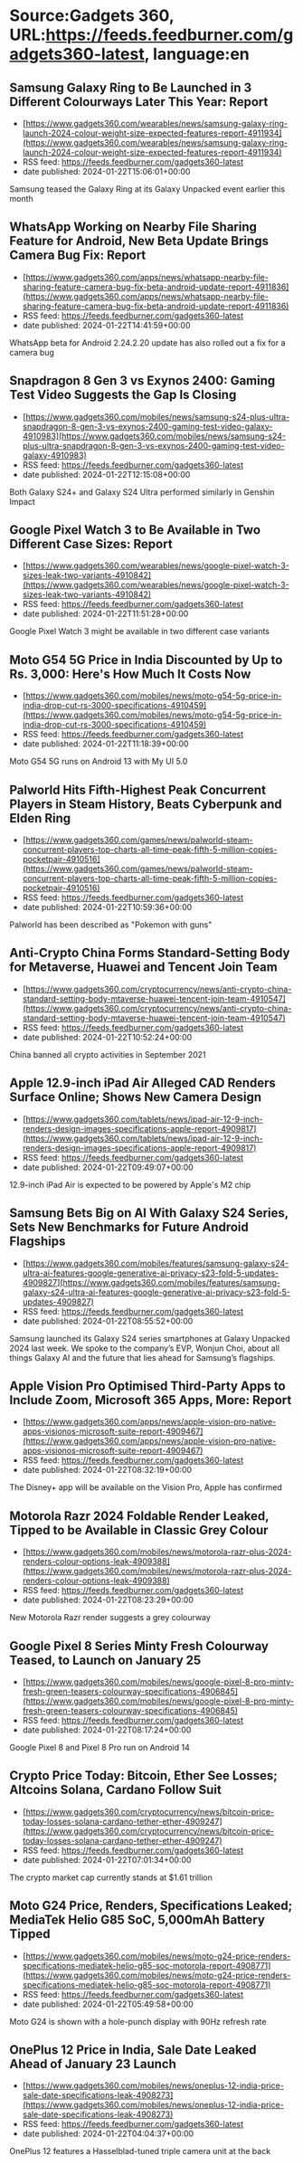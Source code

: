 # Source:Gadgets 360, URL:https://feeds.feedburner.com/gadgets360-latest, language:en

## Samsung Galaxy Ring to Be Launched in 3 Different Colourways Later This Year: Report
 - [https://www.gadgets360.com/wearables/news/samsung-galaxy-ring-launch-2024-colour-weight-size-expected-features-report-4911934](https://www.gadgets360.com/wearables/news/samsung-galaxy-ring-launch-2024-colour-weight-size-expected-features-report-4911934)
 - RSS feed: https://feeds.feedburner.com/gadgets360-latest
 - date published: 2024-01-22T15:06:01+00:00

Samsung teased the Galaxy Ring at its Galaxy Unpacked event earlier this month

## WhatsApp Working on Nearby File Sharing Feature for Android, New Beta Update Brings Camera Bug Fix: Report
 - [https://www.gadgets360.com/apps/news/whatsapp-nearby-file-sharing-feature-camera-bug-fix-beta-android-update-report-4911836](https://www.gadgets360.com/apps/news/whatsapp-nearby-file-sharing-feature-camera-bug-fix-beta-android-update-report-4911836)
 - RSS feed: https://feeds.feedburner.com/gadgets360-latest
 - date published: 2024-01-22T14:41:59+00:00

WhatsApp beta for Android 2.24.2.20 update has also rolled out a fix for a camera bug

## Snapdragon 8 Gen 3 vs Exynos 2400: Gaming Test Video Suggests the Gap Is Closing
 - [https://www.gadgets360.com/mobiles/news/samsung-s24-plus-ultra-snapdragon-8-gen-3-vs-exynos-2400-gaming-test-video-galaxy-4910983](https://www.gadgets360.com/mobiles/news/samsung-s24-plus-ultra-snapdragon-8-gen-3-vs-exynos-2400-gaming-test-video-galaxy-4910983)
 - RSS feed: https://feeds.feedburner.com/gadgets360-latest
 - date published: 2024-01-22T12:15:08+00:00

Both Galaxy S24+ and Galaxy S24 Ultra performed similarly in Genshin Impact

## Google Pixel Watch 3 to Be Available in Two Different Case Sizes: Report
 - [https://www.gadgets360.com/wearables/news/google-pixel-watch-3-sizes-leak-two-variants-4910842](https://www.gadgets360.com/wearables/news/google-pixel-watch-3-sizes-leak-two-variants-4910842)
 - RSS feed: https://feeds.feedburner.com/gadgets360-latest
 - date published: 2024-01-22T11:51:28+00:00

Google Pixel Watch 3 might be available in two different case variants

## Moto G54 5G Price in India Discounted by Up to Rs. 3,000: Here's How Much It Costs Now
 - [https://www.gadgets360.com/mobiles/news/moto-g54-5g-price-in-india-drop-cut-rs-3000-specifications-4910459](https://www.gadgets360.com/mobiles/news/moto-g54-5g-price-in-india-drop-cut-rs-3000-specifications-4910459)
 - RSS feed: https://feeds.feedburner.com/gadgets360-latest
 - date published: 2024-01-22T11:18:39+00:00

Moto G54 5G runs on Android 13 with My UI 5.0

## Palworld Hits Fifth-Highest Peak Concurrent Players in Steam History, Beats Cyberpunk and Elden Ring
 - [https://www.gadgets360.com/games/news/palworld-steam-concurrent-players-top-charts-all-time-peak-fifth-5-million-copies-pocketpair-4910516](https://www.gadgets360.com/games/news/palworld-steam-concurrent-players-top-charts-all-time-peak-fifth-5-million-copies-pocketpair-4910516)
 - RSS feed: https://feeds.feedburner.com/gadgets360-latest
 - date published: 2024-01-22T10:59:36+00:00

Palworld has been described as "Pokemon with guns"

## Anti-Crypto China Forms Standard-Setting Body for Metaverse, Huawei and Tencent Join Team
 - [https://www.gadgets360.com/cryptocurrency/news/anti-crypto-china-standard-setting-body-mtaverse-huawei-tencent-join-team-4910547](https://www.gadgets360.com/cryptocurrency/news/anti-crypto-china-standard-setting-body-mtaverse-huawei-tencent-join-team-4910547)
 - RSS feed: https://feeds.feedburner.com/gadgets360-latest
 - date published: 2024-01-22T10:52:24+00:00

China banned all crypto activities in September 2021

## Apple 12.9-inch iPad Air Alleged CAD Renders Surface Online; Shows New Camera Design
 - [https://www.gadgets360.com/tablets/news/ipad-air-12-9-inch-renders-design-images-specifications-apple-report-4909817](https://www.gadgets360.com/tablets/news/ipad-air-12-9-inch-renders-design-images-specifications-apple-report-4909817)
 - RSS feed: https://feeds.feedburner.com/gadgets360-latest
 - date published: 2024-01-22T09:49:07+00:00

12.9-inch iPad Air is expected to be powered by Apple's M2 chip

## Samsung Bets Big on AI With Galaxy S24 Series, Sets New Benchmarks for Future Android Flagships
 - [https://www.gadgets360.com/mobiles/features/samsung-galaxy-s24-ultra-ai-features-google-generative-ai-privacy-s23-fold-5-updates-4909827](https://www.gadgets360.com/mobiles/features/samsung-galaxy-s24-ultra-ai-features-google-generative-ai-privacy-s23-fold-5-updates-4909827)
 - RSS feed: https://feeds.feedburner.com/gadgets360-latest
 - date published: 2024-01-22T08:55:52+00:00

Samsung launched its Galaxy S24 series smartphones at Galaxy Unpacked 2024 last week. We spoke to the company’s EVP, Wonjun Choi, about all things Galaxy AI and the future that lies ahead for Samsung’s flagships.

## Apple Vision Pro Optimised Third-Party Apps to Include Zoom, Microsoft 365 Apps, More: Report
 - [https://www.gadgets360.com/apps/news/apple-vision-pro-native-apps-visionos-microsoft-suite-report-4909467](https://www.gadgets360.com/apps/news/apple-vision-pro-native-apps-visionos-microsoft-suite-report-4909467)
 - RSS feed: https://feeds.feedburner.com/gadgets360-latest
 - date published: 2024-01-22T08:32:19+00:00

The Disney+ app will be available on the Vision Pro, Apple has confirmed

## Motorola Razr 2024 Foldable Render Leaked, Tipped to be Available in Classic Grey Colour
 - [https://www.gadgets360.com/mobiles/news/motorola-razr-plus-2024-renders-colour-options-leak-4909388](https://www.gadgets360.com/mobiles/news/motorola-razr-plus-2024-renders-colour-options-leak-4909388)
 - RSS feed: https://feeds.feedburner.com/gadgets360-latest
 - date published: 2024-01-22T08:23:29+00:00

New Motorola Razr render suggests a grey colourway

## Google Pixel 8 Series Minty Fresh Colourway Teased, to Launch on January 25
 - [https://www.gadgets360.com/mobiles/news/google-pixel-8-pro-minty-fresh-green-teasers-colourway-specifications-4906845](https://www.gadgets360.com/mobiles/news/google-pixel-8-pro-minty-fresh-green-teasers-colourway-specifications-4906845)
 - RSS feed: https://feeds.feedburner.com/gadgets360-latest
 - date published: 2024-01-22T08:17:24+00:00

Google Pixel 8 and Pixel 8 Pro run on Android 14

## Crypto Price Today: Bitcoin, Ether See Losses; Altcoins Solana, Cardano Follow Suit
 - [https://www.gadgets360.com/cryptocurrency/news/bitcoin-price-today-losses-solana-cardano-tether-ether-4909247](https://www.gadgets360.com/cryptocurrency/news/bitcoin-price-today-losses-solana-cardano-tether-ether-4909247)
 - RSS feed: https://feeds.feedburner.com/gadgets360-latest
 - date published: 2024-01-22T07:01:34+00:00

The crypto market cap currently stands at $1.61 trillion

## Moto G24 Price, Renders, Specifications Leaked; MediaTek Helio G85 SoC, 5,000mAh Battery Tipped
 - [https://www.gadgets360.com/mobiles/news/moto-g24-price-renders-specifications-mediatek-helio-g85-soc-motorola-report-4908771](https://www.gadgets360.com/mobiles/news/moto-g24-price-renders-specifications-mediatek-helio-g85-soc-motorola-report-4908771)
 - RSS feed: https://feeds.feedburner.com/gadgets360-latest
 - date published: 2024-01-22T05:49:58+00:00

Moto G24 is shown with a hole-punch display with 90Hz refresh rate

## OnePlus 12 Price in India, Sale Date Leaked Ahead of January 23 Launch
 - [https://www.gadgets360.com/mobiles/news/oneplus-12-india-price-sale-date-specifications-leak-4908273](https://www.gadgets360.com/mobiles/news/oneplus-12-india-price-sale-date-specifications-leak-4908273)
 - RSS feed: https://feeds.feedburner.com/gadgets360-latest
 - date published: 2024-01-22T04:04:37+00:00

OnePlus 12 features a Hasselblad-tuned triple camera unit at the back

